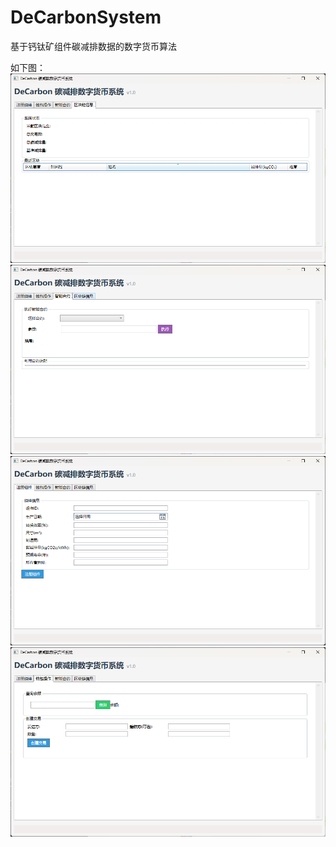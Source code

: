 # DeCarbonSystem
基于钙钛矿组件碳减排数据的数字货币算法

如下图：
![区块链信息](https://github.com/ef3777t-lgtm/DeCarbonSystem/blob/main/imgs/%E5%8C%BA%E5%9D%97%E9%93%BE%E4%BF%A1%E6%81%AF.png)
![智能合约](https://github.com/ef3777t-lgtm/DeCarbonSystem/blob/main/imgs/%E6%99%BA%E8%83%BD%E5%90%88%E7%BA%A6.png)
![注册组件](https://github.com/ef3777t-lgtm/DeCarbonSystem/blob/main/imgs/%E6%B3%A8%E5%86%8C%E7%BB%84%E4%BB%B6.png)
![钱包操作](https://github.com/ef3777t-lgtm/DeCarbonSystem/blob/main/imgs/%E9%92%B1%E5%8C%85%E6%93%8D%E4%BD%9C.png)
